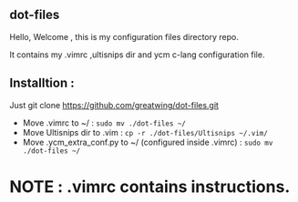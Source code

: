 ## dot-files

Hello, Welcome , this is my configuration files directory repo.

It contains my .vimrc ,ultisnips dir and ycm c-lang configuration file.

## Installtion :
Just git clone https://github.com/greatwing/dot-files.git
* Move .vimrc to ~/                                        : `sudo mv ./dot-files ~/`
* Move Ultisnips dir to .vim                               : `cp -r ./dot-files/Ultisnips ~/.vim/`
* Move .ycm_extra_conf.py to ~/ (configured inside .vimrc) : `sudo mv ./dot-files ~/`

# NOTE : .vimrc contains instructions.
